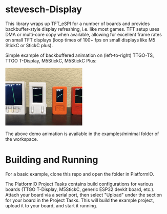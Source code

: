 # stevesch-Display

This library wraps up TFT_eSPI for a number of boards and provides backbuffer-style display refreshing, i.e. like most games.
TFT setup uses DMA or multi-core copy when available, allowing for excellent frame rates on 
small TFT displays (loop times of 100+ fps on small displays like M5 StickC or StickC plus).


Simple example of backbuffered animation on (left-to-right) TTGO-TS, TTGO T-Display, M5StickC, M5StickC Plus:

![Demo Animation](docs/stevesch-Display-anim.gif)

The above demo animation is available in the examples/minimal folder of the workspace.

# Building and Running

For a basic example, clone this repo and open the folder in PlatformIO.

The PlatformIO Project Tasks contains build configurations for various boards (TTGO T-Display, M5StickC, generic ESP32 devkit board, etc.).  Attach your board via a serial port, then select "Upload" under the section for your board in the Project Tasks.  This will build the example project, upload it to your board, and start it running.

